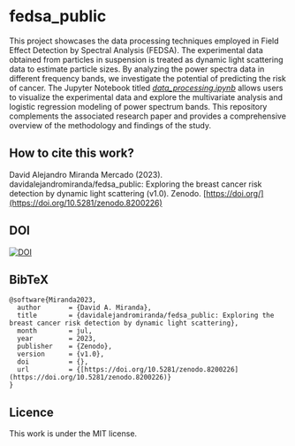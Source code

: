 # fedsa_public

This project showcases the data processing techniques employed in Field Effect Detection by Spectral Analysis (FEDSA). The experimental data obtained from particles in suspension is treated as dynamic light scattering data to estimate particle sizes. By analyzing the power spectra data in different frequency bands, we investigate the potential of predicting the risk of cancer. The Jupyter Notebook titled [*data_processing.ipynb*](https://github.com/davidalejandromiranda/fedsa_public/blob/main/data_processing.ipynb) allows users to visualize the experimental data and explore the multivariate analysis and logistic regression modeling of power spectrum bands. This repository complements the associated research paper and provides a comprehensive overview of the methodology and findings of the study.

## How to cite this work?

David Alejandro Miranda Mercado (2023). davidalejandromiranda/fedsa_public: Exploring the breast cancer risk detection by dynamic light scattering (v1.0). Zenodo. [https://doi.org/](https://doi.org/10.5281/zenodo.8200226)

## DOI

[![DOI](https://zenodo.org/badge/668259331.svg)](https://zenodo.org/badge/latestdoi/668259331)

## BibTeX

```
@software{Miranda2023,
  author       = {David A. Miranda},
  title        = {davidalejandromiranda/fedsa_public: Exploring the breast cancer risk detection by dynamic light scattering},
  month        = jul,
  year         = 2023,
  publisher    = {Zenodo},
  version      = {v1.0},
  doi          = {},
  url          = {[https://doi.org/10.5281/zenodo.8200226](https://doi.org/10.5281/zenodo.8200226)}
}
```

## Licence

This work is under the MIT license.